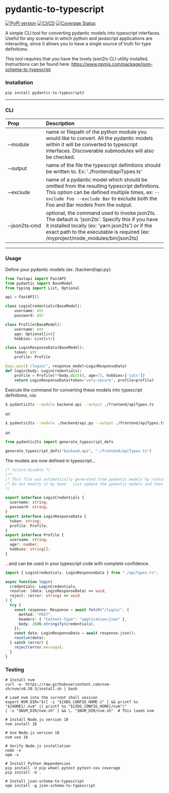 # pydantic-to-typescript

[![PyPI version](https://badge.fury.io/py/pydantic-to-typescript.svg)](https://badge.fury.io/py/pydantic-to-typescript)
[![CI/CD](https://github.com/dariuslabs/pydantic-to-typescript2/actions/workflows/cicd.yml/badge.svg)](https://github.com/dariuslabs/pydantic-to-typescript2/actions/workflows/cicd.yml)
[![Coverage Status](https://coveralls.io/repos/github/dariuslabs/pydantic-to-typescript2/badge.svg?branch=master)](https://coveralls.io/github/dariuslabs/pydantic-to-typescript2?branch=master)

A simple CLI tool for converting pydantic models into typescript interfaces. Useful for any scenario in which python and javascript applications are interacting, since it allows you to have a single source of truth for type definitions.

This tool requires that you have the lovely json2ts CLI utility installed. Instructions can be found here: https://www.npmjs.com/package/json-schema-to-typescript

### Installation

```shell
pip install pydantic-to-typescript2
```

---

### CLI

| Prop                            | Description                                                                                                                                                                                                                             |
| :------------------------------ | :-------------------------------------------------------------------------------------------------------------------------------------------------------------------------------------------------------------------------------------- |
| &#8209;&#8209;module            | name or filepath of the python module you would like to convert. All the pydantic models within it will be converted to typescript interfaces. Discoverable submodules will also be checked.                                            |
| &#8209;&#8209;output            | name of the file the typescript definitions should be written to. Ex: './frontend/apiTypes.ts'                                                                                                                                          |
| &#8209;&#8209;exclude           | name of a pydantic model which should be omitted from the resulting typescript definitions. This option can be defined multiple times, ex: `--exclude Foo --exclude Bar` to exclude both the Foo and Bar models from the output.        |
| &#8209;&#8209;json2ts&#8209;cmd | optional, the command used to invoke json2ts. The default is 'json2ts'. Specify this if you have it installed locally (ex: 'yarn json2ts') or if the exact path to the executable is required (ex: /myproject/node_modules/bin/json2ts) |

---

### Usage

Define your pydantic models (ex: /backend/api.py):

```python
from fastapi import FastAPI
from pydantic import BaseModel
from typing import List, Optional

api = FastAPI()

class LoginCredentials(BaseModel):
    username: str
    password: str

class Profile(BaseModel):
    username: str
    age: Optional[int]
    hobbies: List[str]

class LoginResponseData(BaseModel):
    token: str
    profile: Profile

@api.post('/login/', response_model=LoginResponseData)
def login(body: LoginCredentials):
    profile = Profile(**body.dict(), age=72, hobbies=['cats'])
    return LoginResponseData(token='very-secure', profile=profile)
```

Execute the command for converting these models into typescript definitions, via:

```bash
$ pydantic2ts --module backend.api --output ./frontend/apiTypes.ts
```

or:

```bash
$ pydantic2ts --module ./backend/api.py --output ./frontend/apiTypes.ts
```

or:

```python
from pydantic2ts import generate_typescript_defs

generate_typescript_defs("backend.api", "./frontend/apiTypes.ts")
```

The models are now defined in typescript...

```ts
/* tslint:disable */
/**
/* This file was automatically generated from pydantic models by running pydantic2ts.
/* Do not modify it by hand - just update the pydantic models and then re-run the script
*/

export interface LoginCredentials {
  username: string;
  password: string;
}
export interface LoginResponseData {
  token: string;
  profile: Profile;
}
export interface Profile {
  username: string;
  age?: number;
  hobbies: string[];
}
```

...and can be used in your typescript code with complete confidence.

```ts
import { LoginCredentials, LoginResponseData } from "./apiTypes.ts";

async function login(
  credentials: LoginCredentials,
  resolve: (data: LoginResponseData) => void,
  reject: (error: string) => void
) {
  try {
    const response: Response = await fetch("/login/", {
      method: "POST",
      headers: { "Content-Type": "application/json" },
      body: JSON.stringify(credentials),
    });
    const data: LoginResponseData = await response.json();
    resolve(data);
  } catch (error) {
    reject(error.message);
  }
}
```

### Testing
```shell
# Install nvm
curl -o- https://raw.githubusercontent.com/nvm-sh/nvm/v0.39.3/install.sh | bash

# Load nvm into the current shell session
export NVM_DIR="$([ -z "${XDG_CONFIG_HOME-}" ] && printf %s "${HOME}/.nvm" || printf %s "${XDG_CONFIG_HOME}/nvm")"
[ -s "$NVM_DIR/nvm.sh" ] && \. "$NVM_DIR/nvm.sh"  # This loads nvm

# Install Node.js version 18
nvm install 18

# Use Node.js version 18
nvm use 18

# Verify Node.js installation
node -v
npm -v

# Install Python dependencies
pip install -U pip wheel pytest pytest-cov coverage
pip install -U .

# Install json-schema-to-typescript
npm install -g json-schema-to-typescript
```